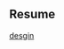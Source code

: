 ## Resume

[desgin](https://www.figma.com/file/nF0g9Wuetgs7Ao1dRSCGdH/Resume?node-id=0%3A1&mode=dev)
